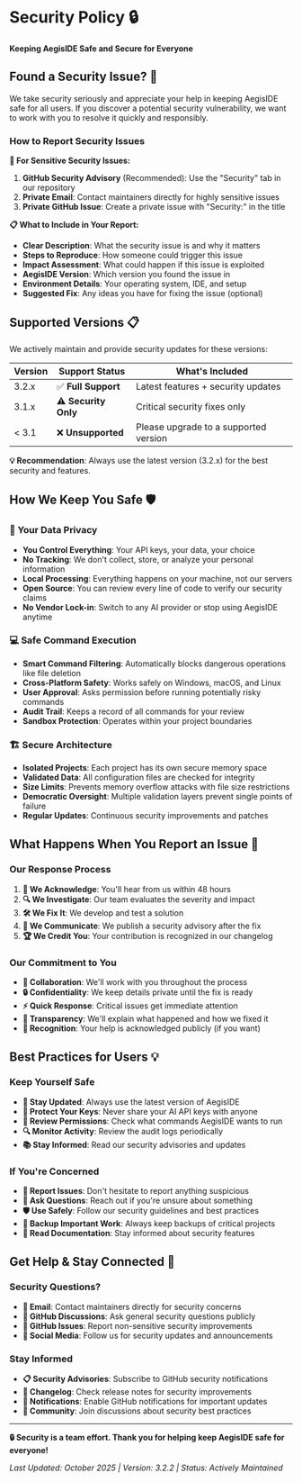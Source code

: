 # Security Policy 🔒

**Keeping AegisIDE Safe and Secure for Everyone**

## Found a Security Issue? 🚨

We take security seriously and appreciate your help in keeping AegisIDE safe for all users. If you discover a potential security vulnerability, we want to work with you to resolve it quickly and responsibly.

### **How to Report Security Issues**

**🔐 For Sensitive Security Issues:**
1. **GitHub Security Advisory** (Recommended): Use the "Security" tab in our repository
2. **Private Email**: Contact maintainers directly for highly sensitive issues
3. **Private GitHub Issue**: Create a private issue with "Security:" in the title

**📋 What to Include in Your Report:**
- **Clear Description**: What the security issue is and why it matters
- **Steps to Reproduce**: How someone could trigger this issue
- **Impact Assessment**: What could happen if this issue is exploited
- **AegisIDE Version**: Which version you found the issue in
- **Environment Details**: Your operating system, IDE, and setup
- **Suggested Fix**: Any ideas you have for fixing the issue (optional)

## Supported Versions 📋

We actively maintain and provide security updates for these versions:

| Version | Support Status | What's Included |
|---------|---------------|-----------------|
| 3.2.x   | ✅ **Full Support** | Latest features + security updates |
| 3.1.x   | ⚠️ **Security Only** | Critical security fixes only |
| < 3.1   | ❌ **Unsupported** | Please upgrade to a supported version |

**💡 Recommendation**: Always use the latest version (3.2.x) for the best security and features.

## How We Keep You Safe 🛡️

### **🔐 Your Data Privacy**
- **You Control Everything**: Your API keys, your data, your choice
- **No Tracking**: We don't collect, store, or analyze your personal information
- **Local Processing**: Everything happens on your machine, not our servers
- **Open Source**: You can review every line of code to verify our security claims
- **No Vendor Lock-in**: Switch to any AI provider or stop using AegisIDE anytime

### **💻 Safe Command Execution**
- **Smart Command Filtering**: Automatically blocks dangerous operations like file deletion
- **Cross-Platform Safety**: Works safely on Windows, macOS, and Linux
- **User Approval**: Asks permission before running potentially risky commands
- **Audit Trail**: Keeps a record of all commands for your review
- **Sandbox Protection**: Operates within your project boundaries

### **🏗️ Secure Architecture**
- **Isolated Projects**: Each project has its own secure memory space
- **Validated Data**: All configuration files are checked for integrity
- **Size Limits**: Prevents memory overflow attacks with file size restrictions
- **Democratic Oversight**: Multiple validation layers prevent single points of failure
- **Regular Updates**: Continuous security improvements and patches

## What Happens When You Report an Issue 📝

### **Our Response Process**
1. **📨 We Acknowledge**: You'll hear from us within 48 hours
2. **🔍 We Investigate**: Our team evaluates the severity and impact
3. **🛠️ We Fix It**: We develop and test a solution
4. **📢 We Communicate**: We publish a security advisory after the fix
5. **🏆 We Credit You**: Your contribution is recognized in our changelog

### **Our Commitment to You**
- **🤝 Collaboration**: We'll work with you throughout the process
- **🔒 Confidentiality**: We keep details private until the fix is ready
- **⚡ Quick Response**: Critical issues get immediate attention
- **🎯 Transparency**: We'll explain what happened and how we fixed it
- **🙏 Recognition**: Your help is acknowledged publicly (if you want)

## Best Practices for Users 💡

### **Keep Yourself Safe**
- **📱 Stay Updated**: Always use the latest version of AegisIDE
- **🔑 Protect Your Keys**: Never share your AI API keys with anyone
- **👀 Review Permissions**: Check what commands AegisIDE wants to run
- **🔍 Monitor Activity**: Review the audit logs periodically
- **📚 Stay Informed**: Read our security advisories and updates

### **If You're Concerned**
- **🚨 Report Issues**: Don't hesitate to report anything suspicious
- **💬 Ask Questions**: Reach out if you're unsure about something
- **🛡️ Use Safely**: Follow our security guidelines and best practices
- **🔄 Backup Important Work**: Always keep backups of critical projects
- **📖 Read Documentation**: Stay informed about security features

## Get Help & Stay Connected 🤝

### **Security Questions?**
- **📧 Email**: Contact maintainers directly for security concerns
- **💬 GitHub Discussions**: Ask general security questions publicly
- **🐛 GitHub Issues**: Report non-sensitive security improvements
- **📱 Social Media**: Follow us for security updates and announcements

### **Stay Informed**
- **📋 Security Advisories**: Subscribe to GitHub security notifications
- **📝 Changelog**: Check release notes for security improvements
- **🔔 Notifications**: Enable GitHub notifications for important updates
- **👥 Community**: Join discussions about security best practices

---

**🔒 Security is a team effort. Thank you for helping keep AegisIDE safe for everyone!**

*Last Updated: October 2025 | Version: 3.2.2 | Status: Actively Maintained*
